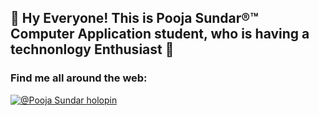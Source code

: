 
## 👋 Hy Everyone! This is Pooja Sundar®™ Computer Application student, who is having a technonlogy Enthusiast 👋

### Find me all around the web:

[![@Pooja Sundar holopin](https://holopin.io/api/user/board?user=mishmanners)](https://www.holopin.io/@poojasundar15#)


